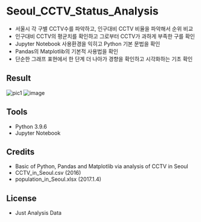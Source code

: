# Seoul_CCTV_Status_Analysis

- 서울시 각 구별 CCTV수를 파악하고, 인구대비 CCTV 비율을 파악해서 순위 비교
- 인구대비 CCTV의 평균치를 확인하고 그로부터 CCTV가 과하게 부족한 구를 확인
- Jupyter Notebook 사용환경을 익히고 Python 기본 문법을 확인
- Pandas의 Matplotlib의 기본적 사용법을 확인
- 단순한 그래프 표현에서 한 단계 더 나아가 경향을 확인하고 시각화하는 기초 확인

## Result

![pic1](https://user-images.githubusercontent.com/87745990/127853470-79956e46-94d5-4a02-b595-63eab0898257.png)
![image](https://user-images.githubusercontent.com/87745990/129694583-3fa98262-28a9-4275-b049-4605ee0a3ec9.png)
## Tools

- Python 3.9.6
- Jupyter Notebook

## Credits

- Basic of Python, Pandas and Matplotlib via analysis of CCTV in Seoul
- CCTV_in_Seoul.csv (2016)
- population_in_Seoul.xlsx (2017.1.4)

## License
- Just Analysis Data
